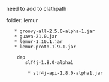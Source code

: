 need to add to clathpath

folder: lemur 


       * groovy-all-2.5.0-alpha-1.jar        
       * guava-21.0.jar        
       * lemur-1.10.1.jar        
       * lemur-proto-1.9.1.jar

        dep 
           slf4j-1.8.0-alpha1
        
            * slf4j-api-1.8.0-alpha1.jar
                

